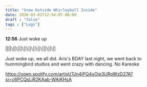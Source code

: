 ```yaml
---
title: "Snow Outside Whirleyball Inside"
date: 2020-03-01T12:54:07-06:00
draft : "false"
tags : ["Logs"]
---
```


<!--more-->

**12:56** Just woke up

||||\\||\\|||\\||\\||\\||\\||\\\|||\\||\\\||

Just woke up, we all did. Aris's BDAY last night, we went back to hummingbird studios and went crazy with dancing. No Kareoke

https://open.spotify.com/artist/7Jn4iPQ4xOje3URpWzD27A?si=c6PCQsLiR2KAab-WAiKHsA 

<!--
1 read

2 write

3 music

4 sing

5 YT Vizzies

6 P Call

7 Dance workout

8 POLIW.AT Blog

9 Archive

10 FF L&L

11 Friends & Fam

12 Love & Legacy

 -->
